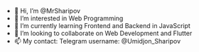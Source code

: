 - 👋 Hi, I’m @MrSharipov
- 👀 I’m interested in Web Programming
- 🌱 I’m currently learning Frontend and Backend in JavaScript
- 💞️ I’m looking to collaborate on Web Development and Flutter
- 📫 My contact: Telegram username: @Umidjon_Sharipov

<!---
MrSharipov/MrSharipov is a ✨ special ✨ repository because its `README.md` (this file) appears on your GitHub profile.
You can click the Preview link to take a look at your changes.
--->
